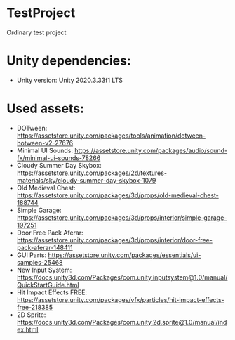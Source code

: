 # TestProject
Ordinary test project

# Unity dependencies:
- Unity version: Unity 2020.3.33f1 LTS

# Used assets:
- DOTween: https://assetstore.unity.com/packages/tools/animation/dotween-hotween-v2-27676
- Minimal UI Sounds: https://assetstore.unity.com/packages/audio/sound-fx/minimal-ui-sounds-78266
- Cloudy Summer Day Skybox: https://assetstore.unity.com/packages/2d/textures-materials/sky/cloudy-summer-day-skybox-1079
- Old Medieval Chest: https://assetstore.unity.com/packages/3d/props/old-medieval-chest-188744
- Simple Garage: https://assetstore.unity.com/packages/3d/props/interior/simple-garage-197251
- Door Free Pack Aferar: https://assetstore.unity.com/packages/3d/props/interior/door-free-pack-aferar-148411
- GUI Parts: https://assetstore.unity.com/packages/essentials/ui-samples-25468
- New Input System: https://docs.unity3d.com/Packages/com.unity.inputsystem@1.0/manual/QuickStartGuide.html
- Hit Impact Effects FREE: https://assetstore.unity.com/packages/vfx/particles/hit-impact-effects-free-218385
- 2D Sprite: https://docs.unity3d.com/Packages/com.unity.2d.sprite@1.0/manual/index.html
